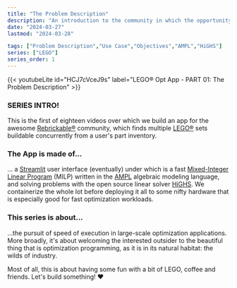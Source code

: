 ```yaml
---
title: "The Problem Description"
description: "An introduction to the community in which the opportunity to build a real-time optimization arises and a description of the 'Multi-Build' search it performs for LEGO enthusiasts, finding multiple LEGO sets that can be built concurrently from parts in a given person's part inventory."
date: "2024-03-27"
lastmod: "2024-03-28"

tags: ["Problem Description","Use Case","Objectives","AMPL","HiGHS"]
series: ["LEGO"]
series_order: 1
---
```


{{< youtubeLite id="HCJ7cVceJ9s" label="LEGO® Opt App - PART 01: The Problem Description" >}}

### SERIES INTRO! 

This is the first of eighteen videos over which we build an app for the awesome [Rebrickable®](https://rebrickable.com/home/) community, which finds multiple [LEGO®](https://www.lego.com/en-us) sets buildable concurrently from a user's part inventory.

### The App is made of...

... a [Streamlit](https://streamlit.io/) user interface (eventually) under which is a fast [Mixed-Integer Linear Program](https://en.wikipedia.org/wiki/Integer_programming) (MILP) written in the [AMPL](https://ampl.com/) algebraic modeling language, and solving problems with the open source linear solver [HiGHS](https://highs.dev/). We containerize the whole lot before deploying it all to some nifty hardware that is especially good for fast optimization workloads.

### This series is about...

...the pursuit of speed of execution in large-scale optimization applications. More broadly, it's about welcoming the interested outsider to the beautiful thing that is optimization programming, as it is in its natural habitat: the wilds of industry. 

Most of all, this is about having some fun with a bit of LEGO, coffee and friends. Let's build something! ❤️
